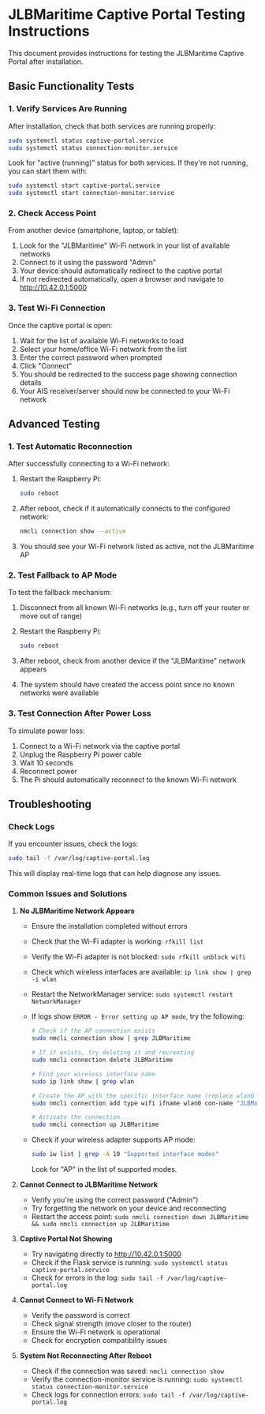 # JLBMaritime Captive Portal Testing Instructions

This document provides instructions for testing the JLBMaritime Captive Portal after installation.

## Basic Functionality Tests

### 1. Verify Services Are Running

After installation, check that both services are running properly:

```bash
sudo systemctl status captive-portal.service
sudo systemctl status connection-monitor.service
```

Look for "active (running)" status for both services. If they're not running, you can start them with:

```bash
sudo systemctl start captive-portal.service
sudo systemctl start connection-monitor.service
```

### 2. Check Access Point

From another device (smartphone, laptop, or tablet):

1. Look for the "JLBMaritime" Wi-Fi network in your list of available networks
2. Connect to it using the password "Admin"
3. Your device should automatically redirect to the captive portal
4. If not redirected automatically, open a browser and navigate to http://10.42.0.1:5000

### 3. Test Wi-Fi Connection

Once the captive portal is open:

1. Wait for the list of available Wi-Fi networks to load
2. Select your home/office Wi-Fi network from the list
3. Enter the correct password when prompted
4. Click "Connect"
5. You should be redirected to the success page showing connection details
6. Your AIS receiver/server should now be connected to your Wi-Fi network

## Advanced Testing

### 1. Test Automatic Reconnection

After successfully connecting to a Wi-Fi network:

1. Restart the Raspberry Pi:
   ```bash
   sudo reboot
   ```

2. After reboot, check if it automatically connects to the configured network:
   ```bash
   nmcli connection show --active
   ```
   
3. You should see your Wi-Fi network listed as active, not the JLBMaritime AP

### 2. Test Fallback to AP Mode

To test the fallback mechanism:

1. Disconnect from all known Wi-Fi networks (e.g., turn off your router or move out of range)
2. Restart the Raspberry Pi:
   ```bash
   sudo reboot
   ```

3. After reboot, check from another device if the "JLBMaritime" network appears
4. The system should have created the access point since no known networks were available

### 3. Test Connection After Power Loss

To simulate power loss:

1. Connect to a Wi-Fi network via the captive portal
2. Unplug the Raspberry Pi power cable
3. Wait 10 seconds
4. Reconnect power
5. The Pi should automatically reconnect to the known Wi-Fi network

## Troubleshooting

### Check Logs

If you encounter issues, check the logs:

```bash
sudo tail -f /var/log/captive-portal.log
```

This will display real-time logs that can help diagnose any issues.

### Common Issues and Solutions

1. **No JLBMaritime Network Appears**
   - Ensure the installation completed without errors
   - Check that the Wi-Fi adapter is working: `rfkill list`
   - Verify the Wi-Fi adapter is not blocked: `sudo rfkill unblock wifi`
   - Check which wireless interfaces are available: `ip link show | grep -i wlan`
   - Restart the NetworkManager service: `sudo systemctl restart NetworkManager`
   - If logs show `ERROR - Error setting up AP mode`, try the following:
     ```bash
     # Check if the AP connection exists
     sudo nmcli connection show | grep JLBMaritime
     
     # If it exists, try deleting it and recreating
     sudo nmcli connection delete JLBMaritime
     
     # Find your wireless interface name
     sudo ip link show | grep wlan
     
     # Create the AP with the specific interface name (replace wlan0 with your interface)
     sudo nmcli connection add type wifi ifname wlan0 con-name "JLBMaritime" autoconnect yes ssid "JLBMaritime" mode ap ipv4.method shared ipv4.addresses "10.42.0.1/24" wifi-sec.key-mgmt wpa-psk wifi-sec.psk "Admin"
     
     # Activate the connection
     sudo nmcli connection up JLBMaritime
     ```
     
   - Check if your wireless adapter supports AP mode:
     ```bash
     sudo iw list | grep -A 10 "Supported interface modes"
     ```
     Look for "AP" in the list of supported modes.

2. **Cannot Connect to JLBMaritime Network**
   - Verify you're using the correct password ("Admin")
   - Try forgetting the network on your device and reconnecting
   - Restart the access point: `sudo nmcli connection down JLBMaritime && sudo nmcli connection up JLBMaritime`

3. **Captive Portal Not Showing**
   - Try navigating directly to http://10.42.0.1:5000
   - Check if the Flask service is running: `sudo systemctl status captive-portal.service`
   - Check for errors in the log: `sudo tail -f /var/log/captive-portal.log`

4. **Cannot Connect to Wi-Fi Network**
   - Verify the password is correct
   - Check signal strength (move closer to the router)
   - Ensure the Wi-Fi network is operational
   - Check for encryption compatibility issues

5. **System Not Reconnecting After Reboot**
   - Check if the connection was saved: `nmcli connection show`
   - Verify the connection-monitor service is running: `sudo systemctl status connection-monitor.service`
   - Check logs for connection errors: `sudo tail -f /var/log/captive-portal.log`
